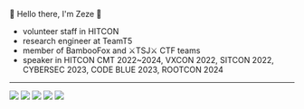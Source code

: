 👋 Hello there, I'm Zeze 👋 
- volunteer staff in HITCON
- research engineer at TeamT5
- member of BambooFox and ⚔️TSJ⚔️ CTF teams
- speaker in HITCON CMT 2022~2024, VXCON 2022, SITCON 2022, CYBERSEC 2023, CODE BLUE 2023, ROOTCON 2024

<hr/>

![](http://github-profile-summary-cards.vercel.app/api/cards/profile-details?username=zeze-zeze&theme=github)
![](http://github-profile-summary-cards.vercel.app/api/cards/repos-per-language?username=zeze-zeze&theme=github)
![](http://github-profile-summary-cards.vercel.app/api/cards/most-commit-language?username=zeze-zeze&theme=github)
![](http://github-profile-summary-cards.vercel.app/api/cards/stats?username=zeze-zeze&theme=github)
![](http://github-profile-summary-cards.vercel.app/api/cards/productive-time?username=zeze-zeze&theme=github&utcOffset=8)
